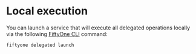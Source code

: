 # Local execution

You can launch a service that will execute all delegated operations locally via
the following
[FiftyOne CLI](https://docs.voxel51.com/cli/index.html#cli-fiftyone-operators)
command:

```shell
fiftyone delegated launch
```
